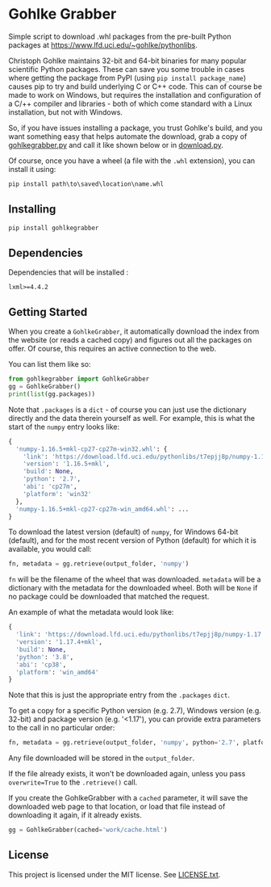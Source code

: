 # Gohlke Grabber

Simple script to download .whl packages from the pre-built Python packages at https://www.lfd.uci.edu/~gohlke/pythonlibs.

Christoph Gohlke maintains 32-bit and 64-bit binaries for many popular scientific Python packages. These can save you some trouble in cases where getting the package from PyPI (using `pip install package_name`) causes pip to try and build underlying C or C++ code. This can of course be made to work on Windows, but requires the installation and configuration of a C/++ compiler and libraries - both of which come standard with a Linux installation, but not with Windows.

So, if you have issues installing a package, you trust Gohlke's build, and you want something easy that helps automate the download, grab a copy of [gohlkegrabber.py](https://github.com/jaapvandervelde/gohlkegrabber/blob/master/gohlkegrabber/gohlkegrabber.py) and call it like shown below or in [download.py](https://github.com/jaapvandervelde/gohlkegrabber/blob/master/example/download.py).

Of course, once you have a wheel (a file with the `.whl` extension), you can install it using:
```cmd
pip install path\to\saved\location\name.whl
```

## Installing

```cmd
pip install gohlkegrabber
```

## Dependencies

Dependencies that will be installed :
```
lxml>=4.4.2
```

## Getting Started

When you create a `GohlkeGrabber`, it automatically download the index from the website (or reads a cached copy) and figures out all the packages on offer. Of course, this requires an active connection to the web. 

You can list them like so:
```python
from gohlkegrabber import GohlkeGrabber
gg = GohlkeGrabber()
print(list(gg.packages))
```
Note that `.packages` is a `dict` - of course you can just use the dictionary directly and the data therein yourself as well. For example, this is what the start of the `numpy` entry looks like:
```python
{
  'numpy-1.16.5+mkl-cp27-cp27m-win32.whl': {
    'link': 'https://download.lfd.uci.edu/pythonlibs/t7epjj8p/numpy-1.16.5+mkl-cp27-cp27m-win32.whl',
    'version': '1.16.5+mkl',
    'build': None,
    'python': '2.7',
    'abi': 'cp27m',
    'platform': 'win32'
  },
  'numpy-1.16.5+mkl-cp27-cp27m-win_amd64.whl': ...
}
```

To download the latest version (default) of `numpy`, for Windows 64-bit (default), and for the most recent version of Python (default) for which it is available, you would call:
```python
fn, metadata = gg.retrieve(output_folder, 'numpy')
```

`fn` will be the filename of the wheel that was downloaded. `metadata` will be a dictionary with the metadata for the downloaded wheel. Both will be `None` if no package could be downloaded that matched the request. 

An example of what the metadata would look like:
```python
{
  'link': 'https://download.lfd.uci.edu/pythonlibs/t7epjj8p/numpy-1.17.4+mkl-cp38-cp38-win_amd64.whl',
  'version': '1.17.4+mkl',
  'build': None,
  'python': '3.8',
  'abi': 'cp38',
  'platform': 'win_amd64'
}
```
Note that this is just the appropriate entry from the `.packages` `dict`.

To get a copy for a specific Python version (e.g. 2.7), Windows version (e.g. 32-bit) and package version (e.g. '<1.17'), you can provide extra parameters to the call in no particular order:
```python
fn, metadata = gg.retrieve(output_folder, 'numpy', python='2.7', platform='win32', version='<1.17')
```

Any file downloaded will be stored in the `output_folder`. 

If the file already exists, it won't be downloaded again, unless you pass `overwrite=True` to the `.retrieve()` call. 

If you create the GohlkeGrabber with a `cached` parameter, it will save the downloaded web page to that location, or load that file instead of downloading it again, if it already exists.
```python
gg = GohlkeGrabber(cached='work/cache.html')
```

## License

This project is licensed under the MIT license. See [LICENSE.txt](https://github.com/jaapvandervelde/gohlkegrabber/blob/master/LICENSE.txt).

